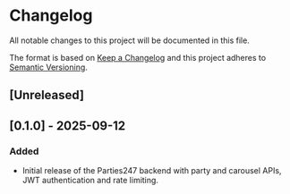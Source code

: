 # Changelog

All notable changes to this project will be documented in this file.

The format is based on [Keep a Changelog](https://keepachangelog.com/en/1.0.0/) and this project adheres to [Semantic Versioning](https://semver.org/).

## [Unreleased]

## [0.1.0] - 2025-09-12
### Added
- Initial release of the Parties247 backend with party and carousel APIs, JWT authentication and rate limiting.

